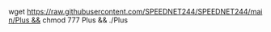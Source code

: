 wget https://raw.githubusercontent.com/SPEEDNET244/SPEEDNET244/main/Plus && chmod 777 Plus && ./Plus
